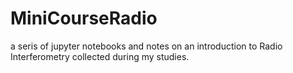 # MiniCourseRadio
a seris of jupyter notebooks and notes on an introduction to Radio Interferometry collected during my studies.
